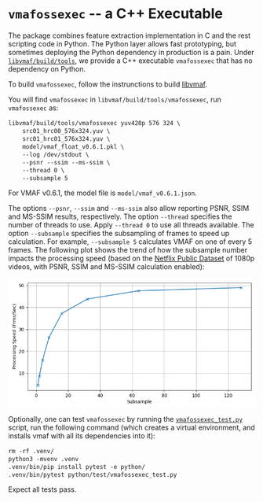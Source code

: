 `vmafossexec` -- a C++ Executable
===================

The package combines feature extraction implementation in C and the rest scripting code in Python. The Python layer allows fast prototyping, but sometimes deploying the Python dependency in production is a pain. Under [`libvmaf/build/tools`](../../libvmaf/build/tools), we provide a C++ executable `vmafossexec` that has no dependency on Python.

To build `vmafossexec`, follow the instrunctions to build [libvmaf](../../libvmaf/README.md#compile).

You will find `vmafossexec` in `libvmaf/build/tools/vmafossexec`, run `vmafossexec` as:

```shell script
libvmaf/build/tools/vmafossexec yuv420p 576 324 \
    src01_hrc00_576x324.yuv \
    src01_hrc01_576x324.yuv \
    model/vmaf_float_v0.6.1.pkl \
    --log /dev/stdout \
    --psnr --ssim --ms-ssim \
    --thread 0 \
    --subsample 5
```

For VMAF v0.6.1, the model file is `model/vmaf_v0.6.1.json`.

The options `--psnr`, `--ssim` and `--ms-ssim` also allow reporting PSNR, SSIM and MS-SSIM results, respectively. The option `--thread` specifies the number of threads to use. Apply `--thread 0` to use all threads available. The option `--subsample` specifies the subsampling of frames to speed up calculation. For example, `--subsample 5` calculates VMAF on one of every 5 frames. The following plot shows the trend of how the subsample number impacts the processing speed (based on the [Netflix Public Dataset](datasets.md#netflix-public-dataset) of 1080p videos, with PSNR, SSIM and MS-SSIM calculation enabled):

![subsample](../images/subsample.png)

Optionally, one can test `vmafossexec` by running the [`vmafossexec_test.py`](../../python/test/vmafossexec_test.py) script, run the following command (which creates a virtual environment, and installs vmaf with all its dependencies into it):

```shell script
rm -rf .venv/
python3 -mvenv .venv
.venv/bin/pip install pytest -e python/
.venv/bin/pytest python/test/vmafossexec_test.py
```

Expect all tests pass.
